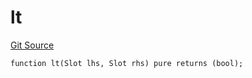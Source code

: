 # lt
[Git Source](https://github.com/lidofinance/community-staking-module/blob/ed13582ed87bf90a004e225eef6ca845b31d396d/src/lib/Types.sol)


```solidity
function lt(Slot lhs, Slot rhs) pure returns (bool);
```

